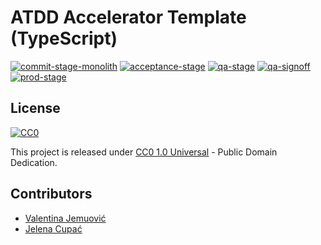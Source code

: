 # ATDD Accelerator Template (TypeScript)

[![commit-stage-monolith](https://github.com/optivem/atdd-accelerator-template-typescript/actions/workflows/commit-stage-monolith.yml/badge.svg)](https://github.com/optivem/atdd-accelerator-template-typescript/actions/workflows/commit-stage-monolith.yml)
[![acceptance-stage](https://github.com/optivem/atdd-accelerator-template-typescript/actions/workflows/acceptance-stage.yml/badge.svg)](https://github.com/optivem/atdd-accelerator-template-typescript/actions/workflows/acceptance-stage.yml)
[![qa-stage](https://github.com/optivem/atdd-accelerator-template-typescript/actions/workflows/qa-stage.yml/badge.svg)](https://github.com/optivem/atdd-accelerator-template-typescript/actions/workflows/qa-stage.yml)
[![qa-signoff](https://github.com/optivem/atdd-accelerator-template-typescript/actions/workflows/qa-signoff.yml/badge.svg)](https://github.com/optivem/atdd-accelerator-template-typescript/actions/workflows/qa-signoff.yml)
[![prod-stage](https://github.com/optivem/atdd-accelerator-template-typescript/actions/workflows/prod-stage.yml/badge.svg)](https://github.com/optivem/atdd-accelerator-template-typescript/actions/workflows/prod-stage.yml)

## License

[![CC0](https://img.shields.io/badge/License-CC0_1.0-lightgrey.svg)](http://creativecommons.org/publicdomain/cc0/1.0/)

This project is released under [CC0 1.0 Universal](https://creativecommons.org/publicdomain/zero/1.0/) - Public Domain Dedication.

## Contributors

- [Valentina Jemuović](https://www.linkedin.com/in/valentinajemuovic/)
- [Jelena Cupać](https://www.linkedin.com/in/jelenacupac/)
